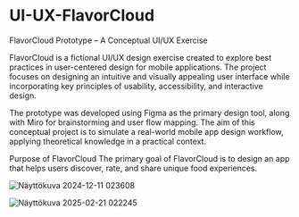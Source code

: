 # UI-UX-FlavorCloud
FlavorCloud Prototype – A Conceptual UI/UX Exercise

FlavorCloud is a fictional UI/UX design exercise created to explore best practices in user-centered design for mobile applications. The project focuses on designing an intuitive and visually appealing user interface while incorporating key principles of usability, accessibility, and interactive design.

The prototype was developed using Figma as the primary design tool, along with Miro for brainstorming and user flow mapping. The aim of this conceptual project is to simulate a real-world mobile app design workflow, applying theoretical knowledge in a practical context.

Purpose of FlavorCloud
The primary goal of FlavorCloud is to design an app that helps users discover, rate, and share unique food experiences. 

![Näyttökuva 2024-12-11 023608](https://github.com/user-attachments/assets/574cab62-dda1-41cb-90a8-6369f853b253)

![Näyttökuva 2025-02-21 022245](https://github.com/user-attachments/assets/ff68718a-6176-49c3-a4d1-d80ff7b77167)

